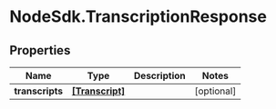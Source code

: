 # NodeSdk.TranscriptionResponse

## Properties

Name | Type | Description | Notes
------------ | ------------- | ------------- | -------------
**transcripts** | [**[Transcript]**](Transcript.md) |  | [optional] 


